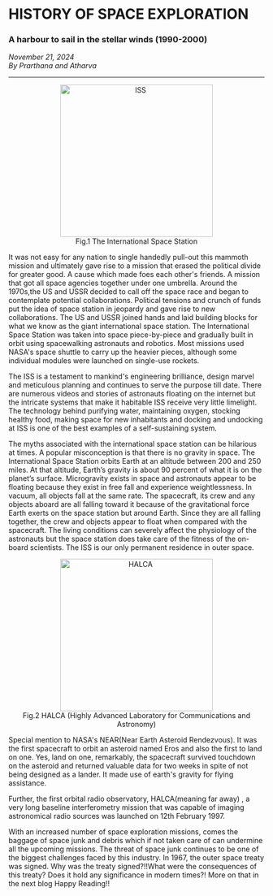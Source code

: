 # HISTORY OF SPACE EXPLORATION

### A harbour to sail in the stellar winds (1990-2000)

*November 21, 2024*  
*By Prarthana and Atharva*

---
<div style="text-align: center;">
  <img src="https://images-assets.nasa.gov/image/iss056e201248/iss056e201248~large.jpg?w=1920&h=1280&fit=crop&crop=faces%2Cfocalpoint" alt="ISS" style="width:300px; height:auto;">
  <br>
Fig.1 The International Space Station
</div>

It was not easy for any nation to single handedly pull-out this mammoth mission and ultimately gave rise to a mission that erased the political divide for greater good. A cause which made foes each other's friends. A mission that got all space agencies together under one umbrella. Around the 1970s,the US and USSR decided to call off the space race and began to contemplate potential collaborations. Political tensions and crunch of funds put the idea of space station in jeopardy and gave rise to new collaborations. The US and USSR joined hands and laid building blocks for what we know as the giant international space station. The International Space Station was taken into space piece-by-piece and gradually built in orbit using spacewalking astronauts and robotics. Most missions used NASA's space shuttle to carry up the heavier pieces, although some individual modules were launched on single-use rockets.

The ISS is a testament to mankind's engineering brilliance, design marvel and meticulous planning and continues to serve the purpose till date. There are numerous videos and stories of astronauts floating on the internet but the intricate systems that make it habitable ISS receive very little limelight. The technology behind purifying water, maintaining oxygen, stocking healthy food, making space for new inhabitants and docking and undocking at ISS is one of the best examples of a self-sustaining system. 

The myths associated with the international space station can be hilarious at times. A popular misconception is that there is no gravity in space. The International Space Station orbits Earth at an altitude between 200 and 250 miles. At that altitude, Earth’s gravity is about 90 percent of what it is on the planet’s surface. Microgravity exists in space and astronauts appear to be floating because they exist in free fall and experience weightlessness. In vacuum, all objects fall at the same rate. The spacecraft, its crew and any objects aboard are all falling toward it because of the gravitational force Earth exerts on the space station but around Earth. Since they are all falling together, the crew and objects appear to float when compared with the spacecraft. The living conditions can severely affect the physiology of the astronauts but the space station does take care of the fitness of the on-board scientists. The ISS is our only permanent residence in outer space.



<div style="text-align: center;">
  <img src="https://encrypted-tbn0.gstatic.com/images?q=tbn:ANd9GcSqsiXoAUIFYiRTZjBs745OS6Rs4njegCMbtA&s" alt="HALCA" style="width:300px; height:auto;">
  <br>
Fig.2 HALCA (Highly Advanced Laboratory for Communications and Astronomy)
</div>


Special mention to NASA's NEAR(Near Earth Asteroid Rendezvous). It was the first spacecraft to orbit an asteroid named Eros and also the first to land on one. Yes, land on one, remarkably, the spacecraft survived touchdown on the asteroid and returned valuable data for two weeks in spite of not being designed as a lander. It made use of earth's gravity for flying assistance.

Further, the first orbital radio observatory, HALCA(meaning far away) , a very long baseline interferometry mission that was capable of imaging astronomical radio sources was launched on 12th February 1997.

With an increased number of space exploration missions, comes the baggage of space junk and debris which if not taken care of can undermine all the upcoming missions. The threat of space junk continues to be one of the biggest challenges faced by this industry. In 1967, the outer space treaty was signed. Why was the treaty signed?!!What were the consequences of this treaty? Does it hold any significance in modern times?! More on that in the next blog
Happy Reading!!



